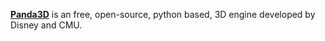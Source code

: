 [**Panda3D**](https://www.panda3d.org/) is an free, open-source, python based, 3D engine developed by Disney and CMU.
